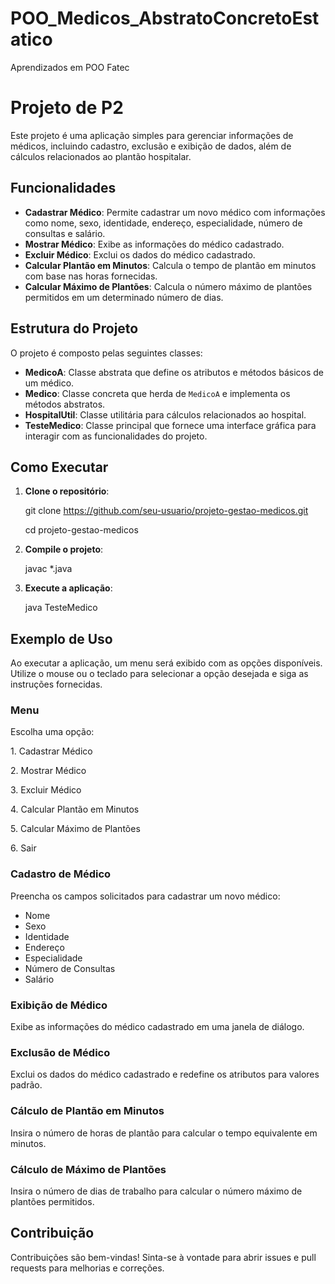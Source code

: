 # POO_Medicos_AbstratoConcretoEstatico
Aprendizados em POO Fatec

# Projeto de P2

Este projeto é uma aplicação simples para gerenciar informações de médicos, incluindo cadastro, exclusão e exibição de dados, além de cálculos relacionados ao plantão hospitalar.

## Funcionalidades

- **Cadastrar Médico**: Permite cadastrar um novo médico com informações como nome, sexo, identidade, endereço, especialidade, número de consultas e salário.
- **Mostrar Médico**: Exibe as informações do médico cadastrado.
- **Excluir Médico**: Exclui os dados do médico cadastrado.
- **Calcular Plantão em Minutos**: Calcula o tempo de plantão em minutos com base nas horas fornecidas.
- **Calcular Máximo de Plantões**: Calcula o número máximo de plantões permitidos em um determinado número de dias.

## Estrutura do Projeto

O projeto é composto pelas seguintes classes:

- **MedicoA**: Classe abstrata que define os atributos e métodos básicos de um médico.
- **Medico**: Classe concreta que herda de `MedicoA` e implementa os métodos abstratos.
- **HospitalUtil**: Classe utilitária para cálculos relacionados ao hospital.
- **TesteMedico**: Classe principal que fornece uma interface gráfica para interagir com as funcionalidades do projeto.

## Como Executar

1. **Clone o repositório**:
    
    git clone https://github.com/seu-usuario/projeto-gestao-medicos.git
    
    cd projeto-gestao-medicos
    
2. **Compile o projeto**:
    
    javac *.java
    
3. **Execute a aplicação**:
    
    java TesteMedico
    

## Exemplo de Uso

Ao executar a aplicação, um menu será exibido com as opções disponíveis. Utilize o mouse ou o teclado para selecionar a opção desejada e siga as instruções fornecidas.

### Menu

Escolha uma opção:

1. Cadastrar Médico

2. Mostrar Médico

3. Excluir Médico

4. Calcular Plantão em Minutos

5. Calcular Máximo de Plantões

6. Sair

### Cadastro de Médico

Preencha os campos solicitados para cadastrar um novo médico:

- Nome
- Sexo
- Identidade
- Endereço
- Especialidade
- Número de Consultas
- Salário

### Exibição de Médico

Exibe as informações do médico cadastrado em uma janela de diálogo.

### Exclusão de Médico

Exclui os dados do médico cadastrado e redefine os atributos para valores padrão.

### Cálculo de Plantão em Minutos

Insira o número de horas de plantão para calcular o tempo equivalente em minutos.

### Cálculo de Máximo de Plantões

Insira o número de dias de trabalho para calcular o número máximo de plantões permitidos.

## Contribuição

Contribuições são bem-vindas! Sinta-se à vontade para abrir issues e pull requests para melhorias e correções.
